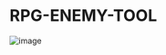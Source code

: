 # RPG-ENEMY-TOOL
![image](https://user-images.githubusercontent.com/94720060/236646272-12dcb301-7d30-4a17-ab8e-f7a169f34135.png)
